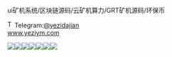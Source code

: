 ui矿机系统/区块链源码/云矿机算力/GRT矿机源码/环保币<p dir="auto"><a target="_blank" rel="noopener noreferrer nofollow" href="https://camo.githubusercontent.com/d614d90677fbc2e34c7c62ebc68c82379d87a57c4beaf05af65fec7ba6b72e36/68747470733a2f2f63646e2d69636f6e732d706e672e666c617469636f6e2e636f6d2f3531322f323131312f323131313634362e706e67"><img src="https://camo.githubusercontent.com/d614d90677fbc2e34c7c62ebc68c82379d87a57c4beaf05af65fec7ba6b72e36/68747470733a2f2f63646e2d69636f6e732d706e672e666c617469636f6e2e636f6d2f3531322f323131312f323131313634362e706e67" alt="Telegram Icon" style="width: 16px; max-width: 100%;" data-canonical-src="https://cdn-icons-png.flaticon.com/512/2111/2111646.png"></a>Telegram:<a href="https://t.me/yezidajian" rel="nofollow">@yezidajian</a><br><a href="https://www.yeziym.com/">www.yeziym.com</a></p><img src="https://github.com/yeziym/uikuangjixitong_eJ/blob/main/ctE8B.png"><img src="https://github.com/yeziym/uikuangjixitong_eJ/blob/main/3OLcs.png"><img src="https://github.com/yeziym/uikuangjixitong_eJ/blob/main/dxjUl.png"><img src="https://github.com/yeziym/uikuangjixitong_eJ/blob/main/OCQ3J.png"><img src="https://github.com/yeziym/uikuangjixitong_eJ/blob/main/Gp6ef.png"><img src="https://github.com/yeziym/uikuangjixitong_eJ/blob/main/ps7jl.png"><img src="https://github.com/yeziym/uikuangjixitong_eJ/blob/main/CZY6s.png">